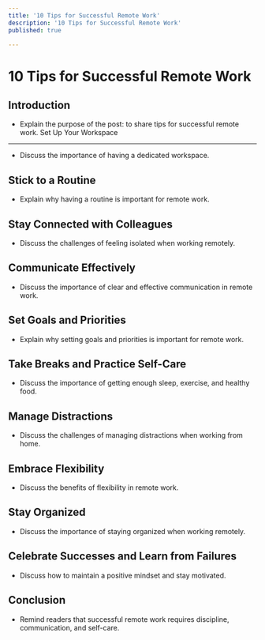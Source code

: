 ```yaml
---
title: '10 Tips for Successful Remote Work'
description: '10 Tips for Successful Remote Work'
published: true

---
```


# 10 Tips for Successful Remote Work

Introduction
------------

-   Explain the purpose of the post: to share tips for successful remote work.
Set Up Your Workspace
---------------------

-   Discuss the importance of having a dedicated workspace.

Stick to a Routine
------------------

-   Explain why having a routine is important for remote work.

Stay Connected with Colleagues
------------------------------

-   Discuss the challenges of feeling isolated when working remotely.

Communicate Effectively
-----------------------

-   Discuss the importance of clear and effective communication in remote work.

Set Goals and Priorities
------------------------

-   Explain why setting goals and priorities is important for remote work.

Take Breaks and Practice Self-Care
----------------------------------

-   Discuss the importance of getting enough sleep, exercise, and healthy food.

Manage Distractions
-------------------

-   Discuss the challenges of managing distractions when working from home.

Embrace Flexibility
-------------------

-   Discuss the benefits of flexibility in remote work.

Stay Organized
--------------

-   Discuss the importance of staying organized when working remotely.

Celebrate Successes and Learn from Failures
-------------------------------------------

-   Discuss how to maintain a positive mindset and stay motivated.

Conclusion
----------

-   Remind readers that successful remote work requires discipline, communication, and self-care.
